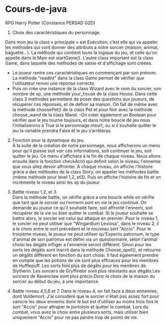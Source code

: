 # Cours-de-java
RPG Harry Potter (Constance PERSAD G2D)

1.	Choix des caractéristiques du personnage.

Dans mon jeu la class « principale » est Exécution, c’est elle qui va appeler les méthodes qui vont donner des attributs a notre sorcier (maison, animal, baguette…). La méthode qui contient toute la logique du jeu, et celle qu'on appelle dans le Main est startGame(). L'autre class important est la class Game, dans laquelle des méthodes de saisie et d'affichage sont créées.   			
- Le joueur rentre ces caractéristiques en commençant par son prénom. La méthode "readInt" dans la class Game permet de vérifier que l'utilisateur renvoi une réponse correcte.				
- Puis on crée une instance de la class Wizard avec le nom du sorcier, son nombre de xp, une méthode your_house de la class House. Dans cette class 3 méthodes permettent de poser des questions aux joueurs, de récupérer ces réponses, et de définir sa maison. On fait de même avec la méthode choosePet() de la class Pet et pour finir avec la méthode choose_wand de la class Wand.
-On créer également un Boolean pour vérifier que le jeu tourne toujours, et dans notre boucle de jeu nous l’initialiserons a True si le personnage meurt, ou si il souhaite quitter le jeu la variable prendra False et le jeu s’arrêteras.

2.	Fonction pour la dynamique du jeu.						
À la suite de la création de notre personnage, nous afficherons un menu pour qu'il puisse soit voir ces informations, soit continuer le jeu, soit quitter le jeu. Ce menu s'affichera à la fin de chaque niveau. Nous allons ensuite dans la fonction checkAct() qui définit selon le niveau, l'ennemie que vous allez devoir affronter. À chaque niveau, on affiche l'histoire grâce a des méthodes de la class Story, on appeler les méthodes battle (même méthode pour level 1,2, et3). Puis on affiche l'histoire de fin et on incrémente le niveau ainsi les xp du joueur.

3.	Battle niveau 1,2, et 3.									
Dans la méthode battle, on vérifie grâce a une boucle while on vérifie que tant que le sorcier ou l'ennemi sont en vie le jeu continue. On demande au joueur ce qu'il souhaite faire, soit affronté l'ennemi, soit récupérer de la vie ou bien quitter le combat. Si le joueur souhaite se battre alors, le sorcier est celui qui attaque en premier. Pour le niveau 1, le sorcier ne peut utiliser que "Wingardium Leviosa", dans le niveau 2, il a le choix entre le sort précédent et le nouveau sort "Accio". Pour le troisième niveau, le joueur ne peut utiliser qu'Expecto patronum, le type d'animal de son patronus est défini via un questionnaire, selon l'animal choisi les dégâts infliger a l'ennemie seront différent. Sinon pour les sorts les dégâts sont inscrit dans la méthode  Choose_spell(), et retourne un dégâts différent en fonction du sort choisi. Il faut également prendre en compte que les potions de vie sont plus efficaces pour les membres de Hufflepuff. Les sorts font plus de dégâts pour les membres de Slytherin. Les sorciers de Gryffindor sont plus résistants aux dégâts.Les sorciers de Ravenclaw sont plus précis.Donc le choix de la maison du sorcier au début du jeu, à une importance.

4.	Battle niveau 4,5,6 et 7.
Dans le niveau 4, on fait face à deux ennemies, dont Voldemort. J'ai considéré  que le sorcier n'était pas assez fort pour vaincre les deux ennemis donc le but est d'utiliser au moins trois fois le sort "Accio" pour attraper le portoloin et quitter le combat. Lors du combat, vous avez le choix entre plusieurs sorts, mais utiliser bien uniquement "Accio" pour ne pas perdre trop de points de vie.
